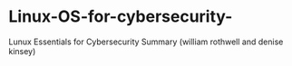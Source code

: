 # Linux-OS-for-cybersecurity-
Lunux Essentials for Cybersecurity Summary (william rothwell and denise kinsey)

